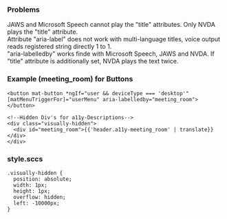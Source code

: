 ### Problems

JAWS and Microsoft Speech cannot play the "title" attributes. Only NVDA plays the "title" attribute.<br>
Attribute "aria-label" does not work with multi-language titles, voice output reads registered string directly 1 to 1.<br>
"aria-labelledby" works finde with Microsoft Speech, JAWS and NVDA. If "title" attribute is additionally set, NVDA plays the text twice.<br>

### Example (meeting_room) for Buttons

```
<button mat-button *ngIf="user && deviceType === 'desktop'" [matMenuTriggerFor]="userMenu" aria-labelledby="meeting_room"></button>

<!--Hidden Div's for a11y-Descriptions-->
<div class="visually-hidden">
  <div id="meeting_room">{{'header.a11y-meeting_room' | translate}}</div>
</div>
```

### style.sccs

```
.visually-hidden {
  position: absolute;
  width: 1px;
  height: 1px;
  overflow: hidden;
  left: -10000px;
}

```
